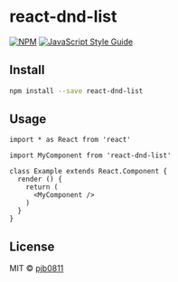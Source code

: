 # react-dnd-list

> 

[![NPM](https://img.shields.io/npm/v/react-dnd-list.svg)](https://www.npmjs.com/package/react-dnd-list) [![JavaScript Style Guide](https://img.shields.io/badge/code_style-standard-brightgreen.svg)](https://standardjs.com)

## Install

```bash
npm install --save react-dnd-list
```

## Usage

```tsx
import * as React from 'react'

import MyComponent from 'react-dnd-list'

class Example extends React.Component {
  render () {
    return (
      <MyComponent />
    )
  }
}
```

## License

MIT © [pjb0811](https://github.com/pjb0811)
